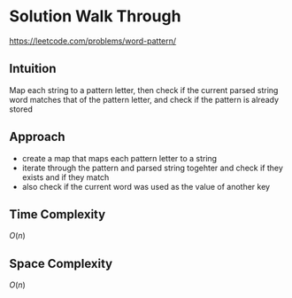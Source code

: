 # Solution Walk Through
https://leetcode.com/problems/word-pattern/

## Intuition
Map each string to a pattern letter, then check if the current parsed string word matches that of the pattern letter, and check if the pattern is already stored

## Approach
- create a map that maps each pattern letter to a string
- iterate through the pattern and parsed string togehter and check if they exists and if they match
- also check if the current word was used as the value of another key

## Time Complexity
$O(n)$

## Space Complexity
$O(n)$

